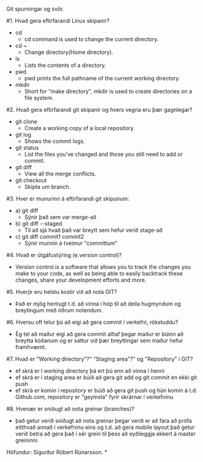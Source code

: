 Git spurningar og svör.

#1. Hvað gera eftirfarandi Linux skipanir?

*	cd    
	*	cd command is used to change the current directory.
*   cd ~  
	*	Change directory(Home directory).
*	ls    
	*	Lists the contents of a directory.
*	pwd   
	*	pwd prints the full pathname of the current working directory.
*	mkdir 
	*	Short for "make directory", mkdir is used to create directories on a file system. 

#2. Hvað gera eftirfarandi git skipanir og hvers vegna eru þær gagnlegar?

*	git clone    
	*	Create a working copy of a local repository.
*	git log      
	*	Shows the commit logs.
*	git status   
	*	List the files you've changed and those you still need to add or commit.
*	git diff     
	*	View all the merge conflicts.
*	git checkout 
	*	Skipta um branch.

#3. Hver er munurinn á eftirfarandi git skipunum:
*	a) git diff 		    
	* Sýnir það sem var merge-að
*	b) git diff --staged        
	* Til að sjá hvað það var breytt sem hefur verið stage-að
*	c) git diff commit1 commit2 
	* Sýnir munnin á tveimur "committum"

#4. Hvað er útgáfustýring (e.version control)? 
* Version control is a software that allows you to track the changes you make to your code, as well as being able to easily backtrack these changes, share your development efforts and more.

#5.	Hverjir eru helstu kostir við að nota GIT?
* Það er mjög hentugt t.d. að vinna í hóp til að deila hugmyndum og breytingum með öðrum notendum.

#6.	Hversu oft telur þú að eigi að gera commit í verkefni, rökstuddu?
* Ég tel að maður eigi að gera commit alltaf þegar maður er búinn að breytta kóðanum og er sáttur við þær breyttingar sem maður hefur framhvæmt.

#7.	Hvað er "Working directory"?" "Staging area"?" og "Repository" í GIT?
* ef skrá er í working directory þá ert þú enn að vinna í henni
* ef skrá er í staging area er búið að gera git add og git commit en ekki git push
* ef skrá er komin í repository er búið að gera git push og hún komin á t.d. Github.com, repository er "geymsla" fyrir skrárnar í verkefninu

#8. Hvenær er sniðugt að nota greinar (branches)?
* það getur verið sniðugt að nota greinar þegar verið er að fara að prófa eitthvað annað í verkefninu eins og t.d. að gera mobile layout það getur verið betra að gera það í sér grein til þess að eyðileggja ekkert á master greininni.



Höfundur: Sigurður Róbert Rúnarsson.
*